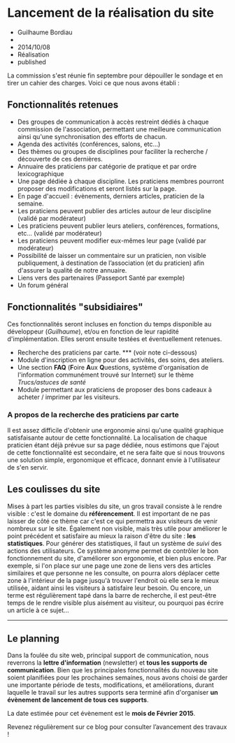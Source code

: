 # Lancement de la réalisation du site
- Guilhaume Bordiau
- 
- 2014/10/08
- Réalisation
- published

La commission s'est réunie fin septembre pour dépouiller le sondage et en tirer un cahier des charges. Voici ce que nous avons établi :

## Fonctionnalités retenues
- Des groupes de communication à accès restreint dédiés à chaque commission de l'association, permettant une meilleure communication ainsi qu'une synchronisation des efforts de chacun.
- Agenda des activités (conférences, salons, etc...)
- Des thèmes ou groupes de disciplines pour faciliter la recherche / découverte de ces dernières.
- Annuaire des praticiens par catégorie de pratique et par ordre lexicographique
- Une page dédiée à chaque discipline. Les praticiens membres pourront proposer des modifications et seront listés sur la page.
- En page d'accueil : évènements, derniers articles, praticien de la semaine.
- Les praticiens peuvent publier des articles autour de leur discipline (validé par modérateur)
- Les praticiens peuvent publier leurs ateliers, conférences, formations, etc... (validé par modérateur)
- Les praticiens peuvent modifier eux-mêmes leur page (validé par modérateur)
- Possibilité de laisser un commentaire sur un praticien, non visible publiquement, à destination de l’association (et du praticien) afin d'assurer la qualité de notre annuaire.
- Liens vers des partenaires (Passeport Santé par exemple)
- Un forum général

## Fonctionnalités "subsidiaires"
Ces fonctionnalités seront incluses en fonction du temps disponible au développeur (_Guilhaume_), et/ou en fonction de leur rapidité d'implémentation. Elles seront ensuite testées et éventuellement retenues.

- Recherche des praticiens par carte. *** (voir note ci-dessous)
- Module d'inscription en ligne pour des activités, des soins, des ateliers.
- Une section **FAQ** (**F**oire **A**ux **Q**uestions, système d'organisation de l'information communément trouvé sur Internet) sur le thème _Trucs/astuces de santé_
- Module permettant aux praticiens de proposer des bons cadeaux à acheter / imprimer par les visiteurs.

### A propos de la recherche des praticiens par carte
Il est assez difficile d'obtenir une ergonomie ainsi qu'une qualité graphique satisfaisante autour de cette fonctionnalité.
La localisation de chaque praticien étant déjà prévue sur sa page dédiée, nous estimons que l'ajout de cette fonctionnalité est secondaire, et ne sera faite que si nous trouvons une solution simple, ergonomique et efficace, donnant envie à l'utilisateur de s'en servir.

## Les coulisses du site
Mises à part les parties visibles du site, un gros travail consiste à le rendre visible : c'est le domaine du **référencement**. Il est important de ne pas laisser de côté ce thème car c'est ce qui permettra aux visiteurs de venir nombreux sur le site.
Également non visible, mais très utile pour améliorer le point précédent et satisfaire au mieux la raison d'être du site : **les statistiques**. Pour générer des statistiques, il faut un système de _suivi_ des actions des utilisateurs. Ce système anonyme permet de contrôler le bon fonctionnement du site, d'améliorer son ergonomie, et bien plus encore. 
Par exemple, si l'on place sur une page une zone de liens vers des articles similaires et que personne ne les consulte, on pourra alors déplacer cette zone à l'intérieur de la page jusqu'à trouver l'endroit où elle sera le mieux utilisée, aidant ainsi les visiteurs à satisfaire leur besoin. Ou encore, un terme est régulièrement tapé dans la barre de recherche, il est peut-être temps de le rendre visible plus aisément au visiteur, ou pourquoi pas écrire un article à ce sujet...

***

## Le planning
Dans la foulée du site web, principal support de communication, nous reverrons la **lettre d'information** (newsletter) et **tous les supports de communication**.
Bien que les principales fonctionnalités du nouveau site soient planifiées pour les prochaines semaines, nous avons choisi de garder une importante période de tests, modifications, et améliorations, durant laquelle le travail sur les autres supports sera terminé afin d'organiser **un évènement de lancement de tous ces supports**.

La date estimée pour cet évènement est le **mois de Février 2015**.

Revenez régulièrement sur ce blog pour consulter l’avancement des travaux !

